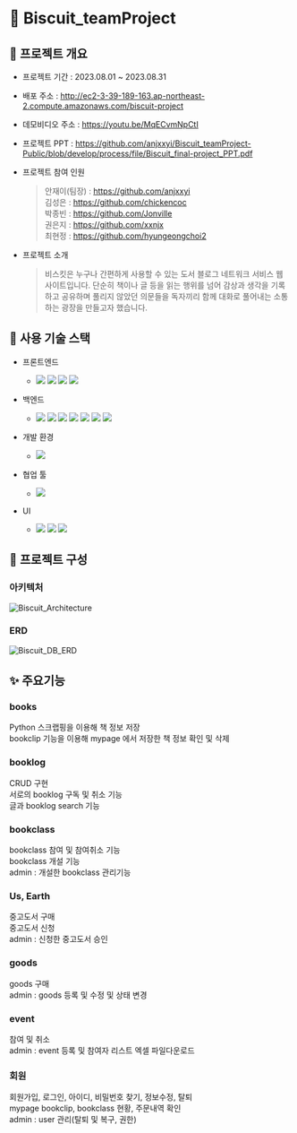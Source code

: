 # :tada: Biscuit_teamProject
## :memo: 프로젝트 개요

* 프로젝트 기간 : 2023.08.01 ~ 2023.08.31

* 배포 주소 : http://ec2-3-39-189-163.ap-northeast-2.compute.amazonaws.com/biscuit-project

* 데모비디오 주소 : https://youtu.be/MqECvmNpCtI

* 프로젝트 PPT : https://github.com/anjxxyi/Biscuit_teamProject-Public/blob/develop/process/file/Biscuit_final-project_PPT.pdf

* 프로젝트 참여 인원
  > 안재이(팀장) : https://github.com/anjxxyi <br />
  > 김성은 : https://github.com/chickencoc <br />
  > 박종빈 : https://github.com/Jonville <br />
  > 권은지 : https://github.com/xxnjx <br />
  > 최현정 : https://github.com/hyungeongchoi2 <br />
 
* 프로젝트 소개

  > 비스킷은 누구나 간편하게 사용할 수 있는 도서 블로그 네트워크 서비스 웹 사이트입니다.
  > 단순히 책이나 글 등을 읽는 행위를 넘어 감상과 생각을 기록하고 공유하며
  > 풀리지 않았던 의문들을 독자끼리 함께 대화로 풀어내는 소통하는 광장을 만들고자 했습니다.

## :hammer: 사용 기술 스택

* 프론트엔드
  * <img src="https://img.shields.io/badge/vite-646CFF?style=for-the-badge&logo=vite&logoColor=white"/> <img src="https://img.shields.io/badge/html5-E34F26?style=for-the-badge&logo=html5t&logoColor=white"/> <img src="https://img.shields.io/badge/css3-1572B6?style=for-the-badge&logo=css3&logoColor=white"/> <img src="https://img.shields.io/badge/javascript-F7DF1E?style=for-the-badge&logo=javascript&logoColor=black"/>
  
* 백엔드
  * <img src="https://img.shields.io/badge/mariadb-003545?style=for-the-badge&logo=mariadb&logoColor=white"/> <img src="https://img.shields.io/badge/spring_boot-6DB33F?style=for-the-badge&logo=spring&logoColor=white"/> <img src="https://img.shields.io/badge/spring_security-6DB33F?style=for-the-badge&logo=springsecurity&logoColor=white"/> <img src="https://img.shields.io/badge/Spring_Data_JPA-6DB33F?style=for-the-badge"/> <img src="https://img.shields.io/badge/json_web_tokens-000000?style=for-the-badge&logo=jsonwebtokens&logoColor=white"/> <img src="https://img.shields.io/badge/python-3776AB?style=for-the-badge&logo=python&logoColor=white"/> <img src="https://img.shields.io/badge/gradle-02303A?style=for-the-badge&logo=gradle&logoColor=white"/>
  
* 개발 환경
  * <img src="https://img.shields.io/badge/amazon_aws-232F3E?style=for-the-badge&logo=amazonaws&logoColor=white"/>
  
* 협업 툴
  * <img src="https://img.shields.io/badge/github-181717?style=for-the-badge&logo=github&logoColor=white"/>
  
* UI
  * <img src="https://img.shields.io/badge/figma-F24E1E?style=for-the-badge&logo=figma&logoColor=white"/> <img src="https://img.shields.io/badge/adobephotoshop-31A8FF?style=for-the-badge&logo=adobephotoshop&logoColor=white"/> <img src="https://img.shields.io/badge/adobeillustrator-FF9A00?style=for-the-badge&logo=adobeillustrator&logoColor=white"/>

## :wrench: 프로젝트 구성

### 아키텍처
![Biscuit_Architecture](https://github.com/chickencoc/Biscuit_teamProject-Public/assets/74812739/c7f516a0-9e6c-4f9a-80a5-9513bcd0c45b)

### ERD
![Biscuit_DB_ERD](https://github.com/chickencoc/Biscuit_teamProject-Public/assets/74812739/cbc6065f-bc8c-4b45-a242-cac5fe356648)

## :sparkles: 주요기능

### books
   Python 스크랩핑을 이용해 책 정보 저장   
   bookclip 기능을 이용해 mypage 에서 저장한 책 정보 확인 및 삭제
### booklog
   CRUD 구현   
   서로의 booklog 구독 및 취소 기능    
   글과 booklog search 기능 
### bookclass
   bookclass 참여 및 참여취소 기능   
   bookclass 개설 기능   
   admin : 개설한 bookclass 관리기능 
### Us, Earth
   중고도서 구매   
   중고도서 신청   
   admin : 신청한 중고도서 승인 
### goods
   goods 구매   
   admin : goods 등록 및 수정 및 상태 변경 
### event
   참여 및 취소   
   admin : event 등록 및 참여자 리스트 엑셀 파일다운로드 
### 회원
   회원가입, 로그인, 아이디, 비밀번호 찾기, 정보수정, 탈퇴   
   mypage bookclip, bookclass 현황, 주문내역 확인   
   admin : user 관리(탈퇴 및 복구, 권한) 



   
